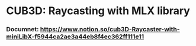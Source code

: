 # CUB3D: Raycasting with MLX library

### Documnet: https://www.notion.so/cub3D-Raycaster-with-miniLibX-f5944ca2ae3a44eb8f4ec362ff111e11
